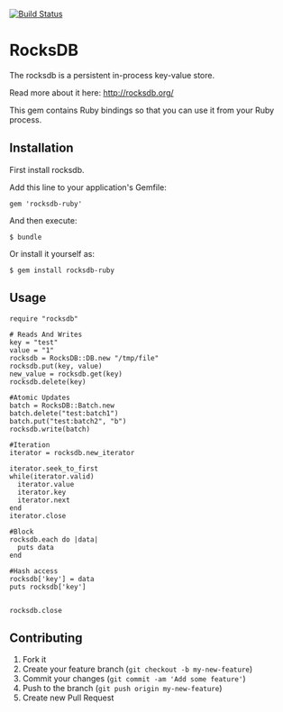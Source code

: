 [![Build Status](https://travis-ci.org/Boostcom/rocksdb-ruby.svg?branch=next)](https://travis-ci.org/Boostcom/rocksdb-ruby)

# RocksDB

The rocksdb is a persistent in-process key-value store.

Read more about it here: http://rocksdb.org/

This gem contains Ruby bindings so that you can use it from your Ruby process.

## Installation

First install rocksdb.

Add this line to your application's Gemfile:

    gem 'rocksdb-ruby'

And then execute:

    $ bundle

Or install it yourself as:

    $ gem install rocksdb-ruby

## Usage

    require "rocksdb"

    # Reads And Writes
    key = "test"
    value = "1"
    rocksdb = RocksDB::DB.new "/tmp/file"
    rocksdb.put(key, value)
    new_value = rocksdb.get(key)
    rocksdb.delete(key)

    #Atomic Updates
    batch = RocksDB::Batch.new
    batch.delete("test:batch1")
    batch.put("test:batch2", "b")
    rocksdb.write(batch)

    #Iteration
    iterator = rocksdb.new_iterator

    iterator.seek_to_first
    while(iterator.valid)
      iterator.value
      iterator.key
      iterator.next
    end
    iterator.close

    #Block
    rocksdb.each do |data|
      puts data
    end

    #Hash access
    rocksdb['key'] = data
    puts rocksdb['key']

    
    rocksdb.close


## Contributing

1. Fork it
2. Create your feature branch (`git checkout -b my-new-feature`)
3. Commit your changes (`git commit -am 'Add some feature'`)
4. Push to the branch (`git push origin my-new-feature`)
5. Create new Pull Request
